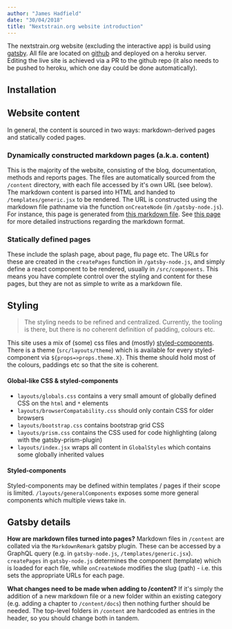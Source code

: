 ```yaml
---
author: "James Hadfield"
date: "30/04/2018"
title: "Nextstrain.org website introduction"
---
```


The nextstrain.org website (excluding the interactive app) is build using [gatsby](https://www.gatsbyjs.org/).
All file are located on [github](https://github.com/nextstrain/nextstrain.org) and deployed on a heroku server.
Editing the live site is achieved via a PR to the github repo (it also needs to be pushed to heroku, which one day could be done automatically).

## Installation

## Website content
In general, the content is sourced in two ways: markdown-derived pages and statically coded pages.

### Dynamically constructed markdown pages (a.k.a. content)
This is the majority of the website, consisting of the blog, documentation, methods and reports pages.
The files are automatically sourced from the `/content` directory, with each file accessed by it's own URL (see below).
The markdown content is parsed into HTML and handed to `/templates/generic.jsx` to be rendered.
The URL is constructed using the markdown file pathname via the function `onCreateNode` (in `/gatsby-node.js`).
For instance, this page is generated from [this markdown file](https://github.com/nextstrain/nextstrain.org/blob/master/content/docs/06-static-website/introduction.md).
See [this page](./writing-content.md) for more detailed instructions regarding the markdown format.


### Statically defined pages
These include the splash page, about page, flu page etc.
The URLs for these are created in the `createPages` function in `/gatsby-node.js`, and simply define a react component to be rendered, usually in `/src/components`.
This means you have complete control over the styling and content for these pages, but they are not as simple to write as a markdown file.

## Styling
> The styling needs to be refined and centralized. Currently, the tooling is there, but there is no coherent definition of padding, colours etc.

This site uses a mix of (some) css files and (mostly) [styled-components](https://www.styled-components.com/).
There is a theme (`src/layouts/theme`) which is available for every styled-component via `${props=>props.theme.X}`.
This theme should hold most of the colours, paddings etc so that the site is coherent.

#### Global-like CSS & styled-components
* `layouts/globals.css` contains a very small amount of globally defined CSS on the `html` and `*` elements
* `layouts/browserCompatability.css` should only contain CSS for older browsers
* `layouts/bootstrap.css` contains bootstrap grid CSS
* `layouts/prism.css` contains the CSS used for code highlighting (along with the gatsby-prism-plugin)
* `layouts/index.jsx` wraps all content in `GlobalStyles` which contains some globally inherited values

#### Styled-components
Styled-components may be defined within templates / pages if their scope is limited.
`/layouts/generalComponents` exposes some more general components which multiple views take in.


## Gatsby details

**How are markdown files turned into pages?**
Markdown files in `/content` are collated via the `MarkdownRemark` gatsby plugin. These can be accessed by a GraphQL query (e.g. in `gatsby-node.js`, `/templates/generic.jsx`). `createPages` in `gatsby-node.js` determines the component (template) which is loaded for each file, while `onCreateNode` modifies the slug (path) - i.e. this sets the appropriate URLs for each page.


**What changes need to be made when adding to /content?**
If it's simply the addition of a new markdown file or a new folder within an existing category (e.g. adding a chapter to `/content/docs`) then nothing further should be needed. The top-level folders in `/content` are hardcoded as entries in the header, so you should change both in tandem.
